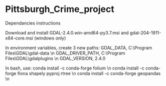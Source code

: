 # Pittsburgh_Crime_project

Dependancies instructions

Download and install GDAL-2.4.0.win-amd64-py3.7.msi and gdal-204-1911-x64-core.msi (windows only)

In environment variables, create 3 new paths:
GDAL_DATA, C:\Program Files\GDAL\gdal-data \n
GDAL_DRIVER_PATH, C:\Program Files\GDAL\gdalplugins \n
GDAL_VERSION, 2.4.0

In bash, use:
conda install -c conda-forge folium \n
conda install -c conda-forge fiona shapely pyproj rtree \n
conda install -c conda-forge geopandas \n
